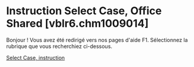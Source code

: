
# Instruction Select Case, Office Shared [vblr6.chm1009014]

Bonjour ! Vous avez été redirigé vers nos pages d'aide F1. Sélectionnez la rubrique que vous recherchiez ci-dessous.

[Select Case, instruction](http://msdn.microsoft.com/library/8e885f14-c722-5217-705e-474516fa416b%28Office.15%29.aspx)
